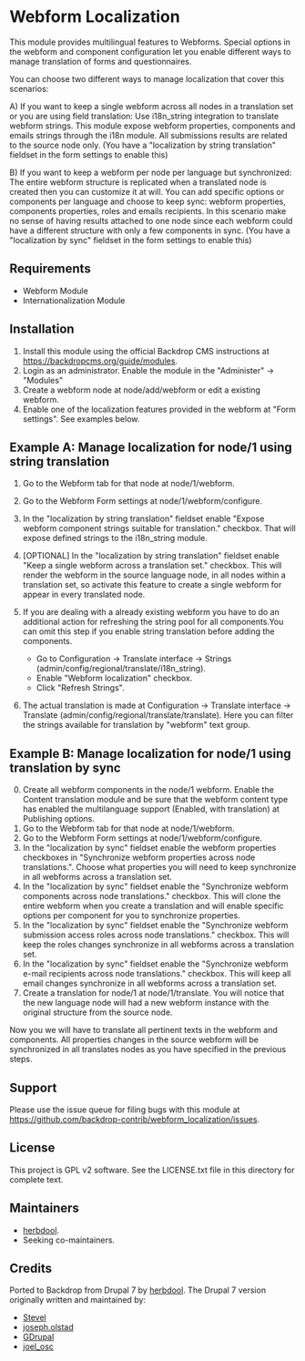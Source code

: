 Webform Localization
====================

This module provides multilingual features to Webforms. Special
options in the webform and component configuration let you enable different
ways to manage translation of forms and questionnaires.

You can choose two different ways to manage localization that cover this
scenarios:

A) If you want to keep a single webform across all nodes in a translation set or
you are using field translation:
   Use i18n_string integration to translate webform strings. This module expose
   webform properties, components and emails strings through the i18n module. All
   submissions results are related to the source node only.
   (You have a "localization by string translation" fieldset in the form settings
   to enable this)

B) If you want to keep a webform per node per language but synchronized:
   The entire webform structure is replicated when a translated node is created
   then you can customize it at will. You can add specific options or components
   per language and choose to keep sync: webform properties, components properties,
   roles and emails recipients. In this scenario make no sense of having results
   attached to one node since each webform could have a different structure with
   only a few components in sync.
   (You have a "localization by sync" fieldset in the form settings to enable this)

Requirements
------------

* Webform Module
* Internationalization Module

Installation
------------

1. Install this module using the official Backdrop CMS instructions at
   <https://backdropcms.org/guide/modules>.
2. Login as an administrator. Enable the module in the "Administer" -> "Modules"
3. Create a webform node at node/add/webform or edit a existing webform.
4. Enable one of the localization features provided in the webform at "Form
settings". See examples below.

Example A: Manage localization for node/1 using string translation
------------------------------------------------------------------

1. Go to the Webform tab for that node at node/1/webform.
2. Go to the Webform Form settings at node/1/webform/configure.
3. In the "localization by string translation" fieldset enable "Expose webform
   component strings suitable for translation." checkbox. That will expose
   defined strings to the i18n_string module.
4. [OPTIONAL] In the "localization by string translation" fieldset enable "Keep
   a single webform across a translation set." checkbox. This will render the
   webform in the source language node, in all nodes within a translation set,
   so activate this feature to create a single webform for appear in every translated node.
5. If you are dealing with a already existing webform you have to do an
   additional action for refreshing the string pool for all components.You can
   omit this step if you enable string translation before adding the components.

   - Go to Configuration -> Translate interface -> Strings
     (admin/config/regional/translate/i18n_string).
   - Enable "Webform localization" checkbox.
   - Click "Refresh Strings".

6. The actual translation is made at
   Configuration -> Translate interface -> Translate
   (admin/config/regional/translate/translate).
   Here you can filter the strings available for translation by "webform" text
   group.

Example B: Manage localization for node/1 using translation by sync
------------------------------------------------------------------

0. Create all webform components in the node/1 webform. Enable the Content
translation module and be sure that the webform content type has enabled the
multilanguage support (Enabled, with translation) at Publishing options.
1. Go to the Webform tab for that node at node/1/webform.
2. Go to the Webform Form settings at node/1/webform/configure.
3. In the "localization by sync" fieldset enable the webform properties
   checkboxes in "Synchronize webform properties across node translations.". Choose
   what properties you will need to keep synchronize in all webforms across a
   translation set.
4. In the "localization by sync" fieldset enable the "Synchronize webform
   components across node translations." checkbox. This will clone the entire
   webform when you create a translation and will enable specific options per
   component for you to synchronize properties.
5. In the "localization by sync" fieldset enable the "Synchronize webform
   submission access roles across node translations." checkbox. This will keep the
   roles changes synchronize in all webforms across a translation set.
6. In the "localization by sync" fieldset enable the "Synchronize webform e-mail
   recipients across node translations." checkbox. This will keep all email changes
   synchronize in all webforms across a translation set.
7. Create a translation for node/1 at node/1/translate. You will notice that the
   new language node will had a new webform instance with the original structure
   from the source node.

Now you we will have to translate all pertinent texts in the webform and
components. All properties changes in the source webform will be synchronized in
all translates nodes as you have specified in the previous steps.

Support
-------

Please use the issue queue for filing bugs with this module at
<https://github.com/backdrop-contrib/webform_localization/issues>.

License
-------

This project is GPL v2 software. See the LICENSE.txt file in this directory for
complete text.

Maintainers
-----------

* [herbdool](https://github.com/herbdool).
* Seeking co-maintainers.

Credits
-------

Ported to Backdrop from Drupal 7 by [herbdool](https://github.com/herbdool).
The Drupal 7 version originally written and maintained by:

* [Stevel](https://www.drupal.org/u/stevel)
* [joseph.olstad](https://www.drupal.org/u/josepholstad)
* [GDrupal](https://www.drupal.org/u/gdrupal)
* [joel_osc](https://www.drupal.org/u/joel_osc)